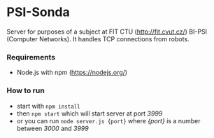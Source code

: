 # PSI-Sonda #

Server for purposes of a subject at FIT CTU (http://fit.cvut.cz/) BI-PSI (Computer Networks). It handles TCP connections from robots.

### Requirements ###

* Node.js with npm (https://nodejs.org/)

### How to run ###

* start with `npm install`
* then `npm start` which will start server at port *3999*
* or you can run `node server.js {port}` where *{port}* is a number between *3000* and *3999*
